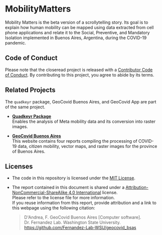 # MobilityMatters

Mobility Matters is the beta version of a scrollytelling story. Its goal is to explain how human mobility can be mapped using data extracted from cell phone applications and relate it to the Social, Preventive, and Mandatory Isolation implemented in Buenos Aires, Argentina, during the COVID-19 pandemic.

## Code of Conduct
  
  Please note that the closeread project is released with a [Contributor Code of Conduct](https://contributor-covenant.org/version/2/1/CODE_OF_CONDUCT.html). By contributing to this project, you agree to abide by its terms.

## Related Projects

The `quadkeyr` package, GeoCovid Buenos Aires, and GeoCovid App are part of the same project.

- **[Quadkeyr Package](https://github.com/Fernandez-Lab-WSU/quadkeyr)**  
  Enables the analysis of Meta mobility data and its conversion into raster images.

- **[GeoCovid Buenos Aires](https://fernandez-lab-wsu.github.io/geocovid_bsas/)**  
  This website contains four reports compiling the processing of COVID-19 data, citizen mobility, vector maps, and raster images for the province of Buenos Aires.

## Licenses

- The code in this repository is licensed under the [MIT License](https://github.com/Fernandez-Lab-WSU/geocovid_bsas/blob/main/LICENSE.md).  
- The report contained in this document is shared under a [Attribution-NonCommercial-ShareAlike 4.0 International](https://creativecommons.org/licenses/by-nc-sa/4.0/deed.es) license.  
  Please refer to the license file for more information.  
  If you reuse information from this report, provide attribution and a link to this webpage using the following citation:

  > D'Andrea, F. GeoCovid Buenos Aires [Computer software].  
  > Dr. Fernandez Lab. Washington State University.  
  > https://github.com/Fernandez-Lab-WSU/geocovid_bsas

